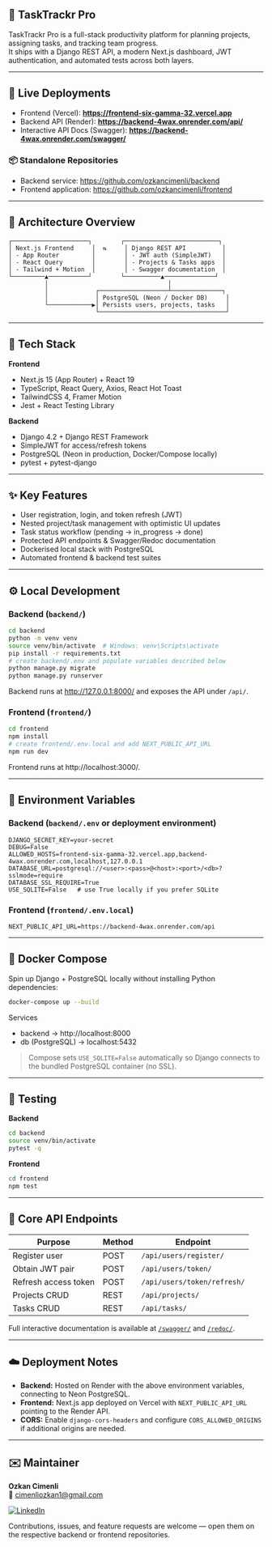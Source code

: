 ## 🧠 TaskTrackr Pro

TaskTrackr Pro is a full-stack productivity platform for planning projects, assigning tasks, and tracking team progress.  
It ships with a Django REST API, a modern Next.js dashboard, JWT authentication, and automated tests across both layers.

---

## 🔗 Live Deployments
- Frontend (Vercel): **https://frontend-six-gamma-32.vercel.app**
- Backend API (Render): **https://backend-4wax.onrender.com/api/**
- Interactive API Docs (Swagger): **https://backend-4wax.onrender.com/swagger/**

### 📦 Standalone Repositories
- Backend service: https://github.com/ozkancimenli/backend  
- Frontend application: https://github.com/ozkancimenli/frontend

---

## 🧱 Architecture Overview
```
┌─────────────────────┐        ┌──────────────────────────┐
│ Next.js Frontend     │  ⇆     │ Django REST API          │
│ - App Router         │        │ - JWT auth (SimpleJWT)   │
│ - React Query        │        │ - Projects & Tasks apps  │
│ - Tailwind + Motion  │        │ - Swagger documentation  │
└─────────▲───────────┘        └──────────▲──────────────┘
          │                                 │
          │             ┌───────────────────┴──────────────┐
          │             │ PostgreSQL (Neon / Docker DB)     │
          └────────────▶│ Persists users, projects, tasks   │
                        └───────────────────────────────────┘
```

---

## 🚀 Tech Stack

**Frontend**
- Next.js 15 (App Router) + React 19
- TypeScript, React Query, Axios, React Hot Toast
- TailwindCSS 4, Framer Motion
- Jest + React Testing Library

**Backend**
- Django 4.2 + Django REST Framework
- SimpleJWT for access/refresh tokens
- PostgreSQL (Neon in production, Docker/Compose locally)
- pytest + pytest-django

---

## ✨ Key Features
- User registration, login, and token refresh (JWT)
- Nested project/task management with optimistic UI updates
- Task status workflow (pending → in_progress → done)
- Protected API endpoints & Swagger/Redoc documentation
- Dockerised local stack with PostgreSQL
- Automated frontend & backend test suites

---

## ⚙️ Local Development

### Backend (`backend/`)
```bash
cd backend
python -m venv venv
source venv/bin/activate  # Windows: venv\Scripts\activate
pip install -r requirements.txt
# create backend/.env and populate variables described below
python manage.py migrate
python manage.py runserver
```
Backend runs at http://127.0.0.1:8000/ and exposes the API under `/api/`.

### Frontend (`frontend/`)
```bash
cd frontend
npm install
# create frontend/.env.local and add NEXT_PUBLIC_API_URL
npm run dev
```
Frontend runs at http://localhost:3000/.

---

## 🔑 Environment Variables

### Backend (`backend/.env` or deployment environment)
```
DJANGO_SECRET_KEY=your-secret
DEBUG=False
ALLOWED_HOSTS=frontend-six-gamma-32.vercel.app,backend-4wax.onrender.com,localhost,127.0.0.1
DATABASE_URL=postgresql://<user>:<pass>@<host>:<port>/<db>?sslmode=require
DATABASE_SSL_REQUIRE=True
USE_SQLITE=False   # use True locally if you prefer SQLite
```

### Frontend (`frontend/.env.local`)
```
NEXT_PUBLIC_API_URL=https://backend-4wax.onrender.com/api
```

---

## 🐳 Docker Compose
Spin up Django + PostgreSQL locally without installing Python dependencies:
```bash
docker-compose up --build
```
Services
- backend → http://localhost:8000
- db (PostgreSQL) → localhost:5432

> Compose sets `USE_SQLITE=False` automatically so Django connects to the bundled PostgreSQL container (no SSL).

---

## 🧪 Testing

**Backend**
```bash
cd backend
source venv/bin/activate
pytest -q
```

**Frontend**
```bash
cd frontend
npm test
```

---

## 🔐 Core API Endpoints
| Purpose              | Method | Endpoint                      |
|----------------------|--------|-------------------------------|
| Register user        | POST   | `/api/users/register/`        |
| Obtain JWT pair      | POST   | `/api/users/token/`           |
| Refresh access token | POST   | `/api/users/token/refresh/`   |
| Projects CRUD        | REST   | `/api/projects/`              |
| Tasks CRUD           | REST   | `/api/tasks/`                 |

Full interactive documentation is available at [`/swagger/`](https://backend-4wax.onrender.com/swagger/) and [`/redoc/`](https://backend-4wax.onrender.com/redoc/).

---

## ☁️ Deployment Notes
- **Backend:** Hosted on Render with the above environment variables, connecting to Neon PostgreSQL.
- **Frontend:** Next.js app deployed on Vercel with `NEXT_PUBLIC_API_URL` pointing to the Render API.
- **CORS:** Enable `django-cors-headers` and configure `CORS_ALLOWED_ORIGINS` if additional origins are needed.

---

## ✉️ Maintainer
**Ozkan Cimenli**  
📧 cimenliozkan1@gmail.com

[![LinkedIn](https://img.shields.io/badge/LinkedIn-Connect-blue?logo=linkedin)](https://www.linkedin.com/in/ozkancimenli/)

Contributions, issues, and feature requests are welcome — open them on the respective backend or frontend repositories.
